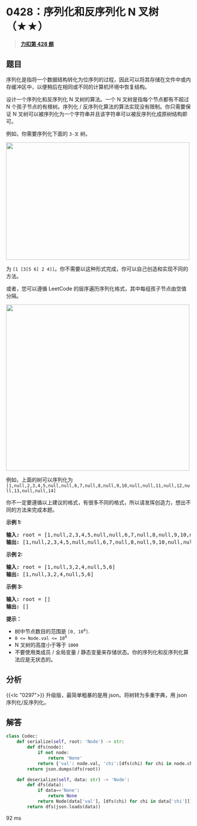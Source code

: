 # 0428：序列化和反序列化 N 叉树（★★）


> <u>**[力扣第 428 题](https://leetcode.cn/problems/serialize-and-deserialize-n-ary-tree/)**</u>

## 题目

<p>序列化是指将一个数据结构转化为位序列的过程，因此可以将其存储在文件中或内存缓冲区中，以便稍后在相同或不同的计算机环境中恢复结构。</p>

<p>设计一个序列化和反序列化 N 叉树的算法。一个 N 叉树是指每个节点都有不超过 N 个孩子节点的有根树。序列化 / 反序列化算法的算法实现没有限制。你只需要保证 N 叉树可以被序列化为一个字符串并且该字符串可以被反序列化成原树结构即可。</p>

<p>例如，你需要序列化下面的 <code>3-叉</code> 树。</p>



<p><img src="https://assets.leetcode.com/uploads/2018/10/12/narytreeexample.png" style="height: 321px; width: 500px;" /></p>



<p>为 <code>[1 [3[5 6] 2 4]]</code>。你不需要以这种形式完成，你可以自己创造和实现不同的方法。</p>

<p>或者，您可以遵循 LeetCode 的层序遍历序列化格式，其中每组孩子节点由空值分隔。</p>

<p><img alt="" src="https://assets.leetcode.com/uploads/2019/11/08/sample_4_964.png" style="height: 454px; width: 500px;" /></p>

<p>例如，上面的树可以序列化为 <code>[1,null,2,3,4,5,null,null,6,7,null,8,null,9,10,null,null,11,null,12,null,13,null,null,14]</code></p>

<p>你不一定要遵循以上建议的格式，有很多不同的格式，所以请发挥创造力，想出不同的方法来完成本题。</p>



<p><strong>示例 1:</strong></p>

<pre>
<strong>输入:</strong> root = [1,null,2,3,4,5,null,null,6,7,null,8,null,9,10,null,null,11,null,12,null,13,null,null,14]
<strong>输出:</strong> [1,null,2,3,4,5,null,null,6,7,null,8,null,9,10,null,null,11,null,12,null,13,null,null,14]
</pre>

<p><strong>示例 2:</strong></p>

<pre>
<strong>输入:</strong> root = [1,null,3,2,4,null,5,6]
<strong>输出:</strong> [1,null,3,2,4,null,5,6]
</pre>

<p><strong>示例 3:</strong></p>

<pre>
<strong>输入:</strong> root = []
<strong>输出:</strong> []
</pre>



<p><strong>提示：</strong></p>

<ul>
<li>树中节点数目的范围是 <code>[0, 10<sup>4</sup>]</code>.</li>
<li><code>0 &lt;= Node.val &lt;= 10<sup>4</sup></code></li>
<li>N 叉树的高度小于等于 <code>1000</code></li>
<li>不要使用类成员 / 全局变量 / 静态变量来存储状态。你的序列化和反序列化算法应是无状态的。</li>
</ul>


## 分析

{{<lc "0297">}} 升级版，最简单粗暴的是用 json。将树转为多重字典，用 json 序列化/反序列化。

## 解答

```python
class Codec:
    def serialize(self, root: 'Node') -> str:
        def dfs(node):
            if not node:
                return 'None'
            return {'val': node.val, 'chi':[dfs(chi) for chi in node.children] }
        return json.dumps(dfs(root))

    def deserialize(self, data: str) -> 'Node':
        def dfs(data):
            if data=='None':
                return None
            return Node(data['val'], [dfs(chi) for chi in data['chi']])
        return dfs(json.loads(data))
```
92 ms
